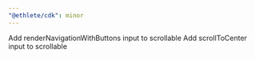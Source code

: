 ```yaml
---
"@ethlete/cdk": minor
---
```


Add renderNavigationWithButtons input to scrollable
Add scrollToCenter input to scrollable